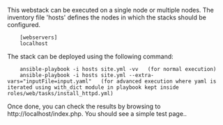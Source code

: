 
This webstack can be executed on a single node or multiple nodes. The inventory file
'hosts' defines the nodes in which the stacks should be configured.

        [webservers]
        localhost

The stack can be deployed using the following command:

        ansible-playbook -i hosts site.yml -vv   (for normal execution)
        ansible-playbook -i hosts site.yml --extra-vars="inputFile=input.yaml"   (for advanced execution where yaml is iterated using with_dict module in playbook kept inside roles/web/tasks/install_httpd.yml)

Once done, you can check the results by browsing to http://localhost/index.php.
You should see a simple test page..
